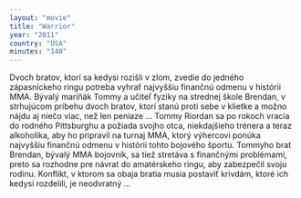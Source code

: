 ```yaml
---
layout: "movie"
title: "Warrior"
year: "2011"
country: "USA"
minutes: "140"
---
```

Dvoch bratov, ktorí sa kedysi rozišli v zlom, zvedie do jedného zápasníckeho ringu potreba vyhrať najvyššiu finančnú odmenu v histórii MMA. Bývalý mariňák Tommy a učiteľ fyziky na strednej škole Brendan, v strhujúcom príbehu dvoch bratov, ktorí stanú proti sebe v klietke a možno nájdu aj niečo viac, než len peniaze ... Tommy Riordan sa po rokoch vracia do rodného Pittsburghu a požiada svojho otca, niekdajšieho trénera a teraz alkoholika, aby ho pripravil na turnaj MMA, ktorý výhercovi ponúka najvyššiu finančnú odmenu v histórii tohto bojového športu. Tommyho brat Brendan, bývalý MMA bojovník, sa tiež stretáva s finančnými problémami, preto sa rozhodne pre návrat do amatérskeho ringu, aby zabezpečil svoju rodinu. Konflikt, v ktorom sa obaja bratia musia postaviť krivdám, ktoré ich kedysi rozdelili, je neodvratný ...
